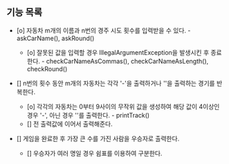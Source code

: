 ## 기능 목록

- [o] 자동차 m개의 이름과 n번의 경주 시도 횟수를 입력받을 수 있다. - askCarName(), askRound()
  - [o] 잘못된 값을 입력할 경우 IllegalArgumentException을 발생시킨 후 종료한다. - checkCarNameAsCommas(), checkCarNameAsLength(), checkRound() 

- [] n번의 횟수 동안 m개의 자동차는 각각 '-'을 출력하거나 ''을 출력하는 경기를 반복한다.
  - [o] 각각의 자동차는 0부터 9사이의 무작위 값을 생성하여 해당 값이 4이상인 경우 '-', 아닌 경우 ''를 출력한다. - printTrack()
  - [] 전 출력값에 이어서 출력해준다.

- [] 게임을 완료한 후 가장 큰 수를 가진 사람을 우승자로 출력한다.
  - [] 우승자가 여러 명일 경우 쉼표를 이용하여 구분한다.